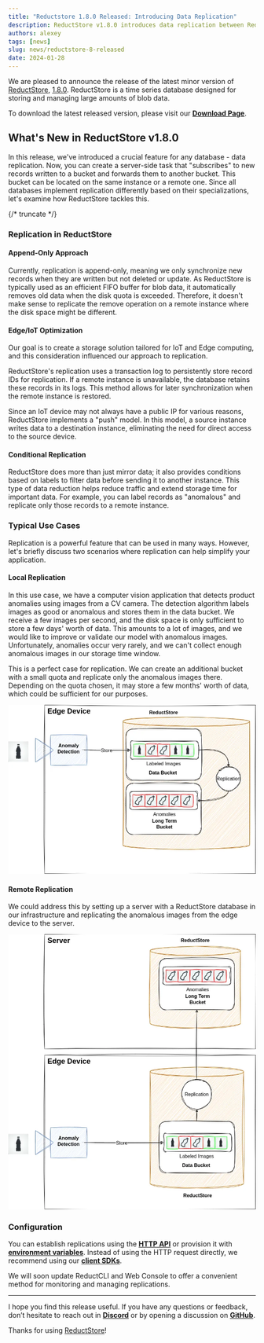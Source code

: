 ```yaml
---
title: "Reductstore 1.8.0 Released: Introducing Data Replication"
description: ReductStore v1.8.0 introduces data replication between ReductStore instances.
authors: alexey
tags: [news]
slug: news/reductstore-8-released
date: 2024-01-28
---
```


We are pleased to announce the release of the latest minor version of [ReductStore](https://www.reduct.store/), [1.8.0](https://github.com/reductstore/reductstore/releases/tag/v1.7.0). ReductStore is a time series database designed for storing and managing large amounts of blob data.

To download the latest released version, please visit our [**Download Page**](https://www.reduct.store/download).

## What's New in ReductStore v1.8.0

In this release, we've introduced a crucial feature for any database - data replication. Now, you can create a server-side task that "subscribes" to new records written to a bucket and forwards them to another bucket. This bucket can be located on the same instance or a remote one. Since all databases implement replication differently based on their specializations, let's examine how ReductStore tackles this.

<!--more-->
{/* truncate */}

### Replication in ReductStore

#### Append-Only Approach

Currently, replication is append-only, meaning we only synchronize new records when they are written but not deleted or update. As ReductStore is typically used as an efficient FIFO buffer for blob data, it automatically removes old data when the disk quota is exceeded. Therefore, it doesn't make sense to replicate the remove operation on a remote instance where the disk space might be different.

#### Edge/IoT Optimization

Our goal is to create a storage solution tailored for IoT and Edge computing, and this consideration influenced our approach to replication.

ReductStore's replication uses a transaction log to persistently store record IDs for replication. If a remote instance is unavailable, the database retains these records in its logs. This method allows for later synchronization when the remote instance is restored.

Since an IoT device may not always have a public IP for various reasons, ReductStore implements a "push" model. In this model, a source instance writes data to a destination instance, eliminating the need for direct access to the source device.

#### Conditional Replication

ReductStore does more than just mirror data; it also provides conditions based on labels to filter data before sending it to another instance. This type of data reduction helps reduce traffic and extend storage time for important data. For example, you can label records as "anomalous" and replicate only those records to a remote instance.

### Typical Use Cases

Replication is a powerful feature that can be used in many ways. However, let's briefly discuss two scenarios where replication can help simplify your application.

#### Local Replication

In this use case, we have a computer vision application that detects product anomalies using images from a CV camera. The detection algorithm labels images as good or anomalous and stores them in the data bucket. We receive a few images per second, and the disk space is only sufficient to store a few days' worth of data. This amounts to a lot of images, and we would like to improve or validate our model with anomalous images. Unfortunately, anomalies occur very rarely, and we can't collect enough anomalous images in our storage time window.

This is a perfect case for replication. We can create an additional bucket with a small quota and replicate only the anomalous images there. Depending on the quota chosen, it may store a few months' worth of data, which could be sufficient for our purposes.

![Local Replication Example](./img/local-replication.webp)


#### Remote Replication

We could address this by setting up a server with a ReductStore database in our infrastructure and replicating the anomalous images from the edge device to the server.

![Remote Replication Example](./img/remote-replication.webp)


### Configuration

You can establish replications using the [**HTTP API**](https://www.reduct.store/docs/next/http-api/replication-api) or provision it with [**environment variables**](https://www.reduct.store/docs/next/configuration#provisioning). Instead of using the HTTP request directly, we recommend using our [**client SDKs**](https://www.reduct.store/docs/next/getting-started#what-is-next).

We will soon update ReductCLI and Web Console to offer a convenient method for monitoring and managing replications.

---

I hope you find this release useful. If you have any questions or feedback, don’t hesitate to reach out in [**Discord**](https://discord.gg/8wPtPGJYsn) or by opening a discussion on [**GitHub**](https://github.com/reductstore/reductstore/discussions).

Thanks for using [ReductStore](https://www.reduct.store/)!
